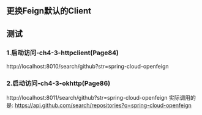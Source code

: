 
## 更换Feign默认的Client

## 测试

### 1.启动访问-ch4-3-httpclient(Page84)
http://localhost:8010/search/github?str=spring-cloud-openfeign

### 2.启动访问-ch4-3-okhttp(Page86)
http://localhost:8011/search/github?str=spring-cloud-openfeign
实际调用的是:
https://api.github.com/search/repositories?q=spring-cloud-openfeign





